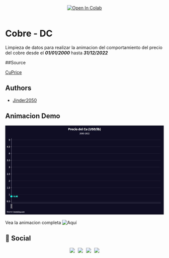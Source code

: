 
<div class="estilo" align="center" style="display:block;">
<a href="https://colab.research.google.com/github/Jinder2050/ComportamientoPrecioCuDiario/blob/main/AnalisisDatosDiarioPrecioCu.ipynb" target="_parent"><img src="https://colab.research.google.com/assets/colab-badge.svg" alt="Open In Colab"/></a>
</div>
<br>

# Cobre - DC

Limpieza de datos para realizar la animacion del comportamiento del precio del cobre desde el ***01/01/2000*** hasta ***31/12/2022***

##Source

[CuPrice](https://es.investing.com/commodities/copper)

## Authors

- [Jinder2050](https://www.github.com/Jinder2050)

## Animacion Demo 

![animation](assets/animation.gif)

Vea la animacion completa ![Aquí](https://www.linkedin.com/in/yiender-condori-galdos-6a536020b/)

## 🔗 Social
<div class="estilo" align="center" style="display:block;">
        <a href="https://github.com/Jinder2050" target="_blank" style="padding: 0.2rem;"><img src="https://img.shields.io/badge/GitHub-%2312100E.svg?&style=for-the-badge&logo=Github&logoColor=white"/></a>
        <a href="https://www.facebook.com/JiNnDeRC" target="_blank" style="padding: 0.2rem;"><img src="https://img.shields.io/badge/facebook-%233B5998.svg?&style=for-the-badge&logo=facebook&logoColor=white"/></a>
        <a href="https://www.instagram.com/jinnder07/" target="_blank" style="padding: 0.2rem;"><img src="https://img.shields.io/badge/instagram-%23dc2743.svg?&style=for-the-badge&logo=instagram&logoColor=white"/></a>
        <a href="https://www.linkedin.com/in/yiender-condori-galdos-6a536020b/" target="_blank" style="padding: 0.2rem;"><img src="https://img.shields.io/badge/linkedin-%230077B5.svg?&style=for-the-badge&logo=linkedin&logoColor=white"/></a>
</div>
<br>

